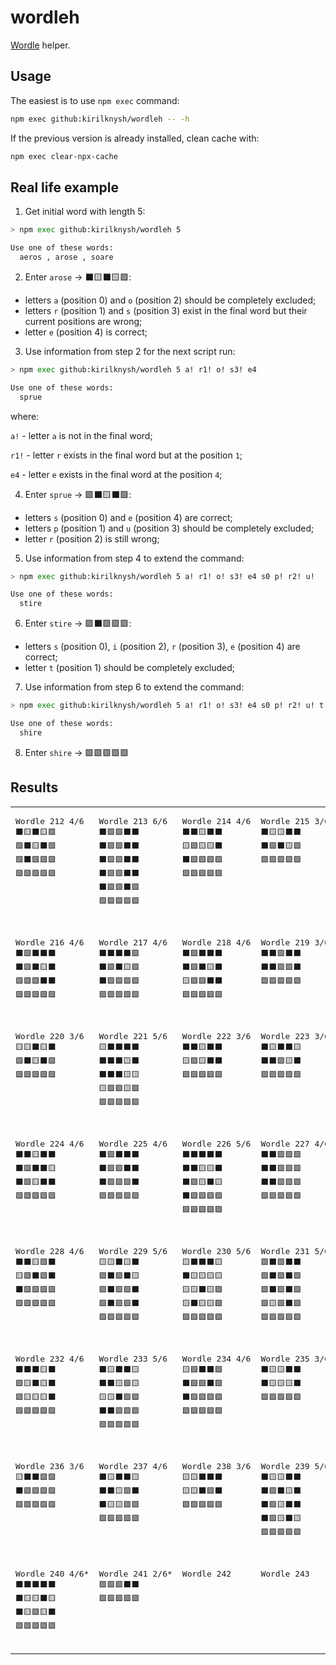 # wordleh
[Wordle](https://www.powerlanguage.co.uk/wordle/) helper.

## Usage
The easiest is to use `npm exec` command:
```sh
npm exec github:kirilknysh/wordleh -- -h
```

If the previous version is already installed, clean cache with:
```sh
npm exec clear-npx-cache
```

## Real life example
1. Get initial word with length 5:
```sh
> npm exec github:kirilknysh/wordleh 5

Use one of these words:
  aeros , arose , soare
```

2. Enter `arose` -> ⬛️🟨⬛️🟨🟩:
- letters `a` (position 0) and `o` (position 2) should be completely excluded;
- letters `r` (position 1) and `s` (position 3) exist in the final word but their current positions are wrong;
- letter `e` (position 4) is correct;

3. Use information from step 2 for the next script run:
```sh
> npm exec github:kirilknysh/wordleh 5 a! r1! o! s3! e4

Use one of these words:
  sprue
```

where:

`a!` - letter `a` is not in the final word;

`r1!` - letter `r` exists in the final word but at the position `1`;

`e4` - letter `e` exists in the final word at the position `4`;

4. Enter `sprue` -> 🟩⬛️🟨⬛️🟩:
- letters `s` (position 0) and `e` (position 4) are correct;
- letters `p` (position 1) and `u` (position 3) should be completely excluded;
- letter `r` (position 2) is still wrong;

5. Use information from step 4 to extend the command:
```sh
> npm exec github:kirilknysh/wordleh 5 a! r1! o! s3! e4 s0 p! r2! u!

Use one of these words:
  stire
```

6. Enter `stire` -> 🟩⬛️🟩🟩🟩:
- letters `s` (position 0), `i` (position 2), `r` (position 3), `e` (position 4) are correct;
- letter `t` (position 1) should be completely excluded;

7. Use information from step 6 to extend the command:
```sh
> npm exec github:kirilknysh/wordleh 5 a! r1! o! s3! e4 s0 p! r2! u! t! i2 r3

Use one of these words:
  shire
```

8. Enter `shire` -> 🟩🟩🟩🟩🟩

## Results
<table>
  <tr valign="top">
    <td>
      <pre>
Wordle 212 4/6
⬛️🟨⬛️🟨🟩
🟩⬛️🟨⬛️🟩
🟩⬛️🟩🟩🟩
🟩🟩🟩🟩🟩
      </pre>
    </td>
    <td>
      <pre>
Wordle 213 6/6
⬛️🟩🟩⬛️⬛️
⬛️🟩🟩⬛️⬛️
⬛️🟩🟩⬛️⬛️
⬛️🟩🟩⬛️⬛️
⬛️🟩🟩⬛️🟩
🟩🟩🟩🟩🟩
      </pre>
    </td>
    <td>
      <pre>
Wordle 214 4/6
⬛️⬛️🟨⬛️⬛️
🟨🟩🟨🟨⬛️
⬛️🟩🟩🟩🟩
🟩🟩🟩🟩🟩
      </pre>
    </td>
    <td>
      <pre>
Wordle 215 3/6
⬛️🟨🟨⬛️⬛️
⬛️🟩⬛️🟨🟩
🟩🟩🟩🟩🟩
      </pre>
    </td>
  </tr>
  <tr valign="top">
    <td>
      <pre>
Wordle 216 4/6
⬛️🟩⬛️⬛️⬛️
⬛️🟩⬛️🟨⬛️
🟩🟩🟩⬛️⬛️
🟩🟩🟩🟩🟩
      </pre>
    </td>
    <td>
      <pre>
Wordle 217 4/6
⬛️⬛️⬛️⬛️🟩
⬛️🟩⬛️🟨🟩
⬛️🟩🟩🟩🟩
🟩🟩🟩🟩🟩
      </pre>
    </td>
    <td>
      <pre>
Wordle 218 4/6
⬛️🟩⬛️⬛️⬛️
⬛️🟩⬛️🟨⬛️
🟨🟩🟩⬛️⬛️
🟩🟩🟩🟩🟩
      </pre>
    </td>
    <td>
      <pre>
Wordle 219 3/6
⬛️⬛️🟩⬛️⬛️
⬛️⬛️🟩🟩⬛️
🟩🟩🟩🟩🟩
      </pre>
    </td>
  </tr>
  <tr valign="top">
    <td>
      <pre>
Wordle 220 3/6
🟨🟨⬛🟨⬛
🟩⬛🟨⬛🟩
🟩🟩🟩🟩🟩
      </pre>
    </td>
    <td>
      <pre>
Wordle 221 5/6
🟨⬛⬛⬛⬛
⬛⬛⬛🟨⬛
⬛⬛⬛🟨🟨
🟨🟩🟩🟨🟩
🟩🟩🟩🟩🟩
      </pre>
    </td>
    <td>
      <pre>
Wordle 222 3/6
⬛⬛🟨⬛⬛
🟨🟩🟨⬛⬛
🟩🟩🟩🟩🟩
      </pre>
    </td>
    <td>
      <pre>
Wordle 223 3/6
⬛🟨⬛⬛🟨
⬛⬛🟩🟨⬛
🟩🟩🟩🟩🟩
      </pre>
    </td>
  </tr>
  <tr valign="top">
    <td>
      <pre>
Wordle 224 4/6
⬛⬛🟨⬛⬛
⬛🟩⬛⬛🟨
⬛🟩🟨⬛⬛
🟩🟩🟩🟩🟩
      </pre>
    </td>
    <td>
      <pre>
Wordle 225 4/6
⬛🟩⬛⬛⬛
⬛🟩🟩⬛⬛
⬛🟩🟩🟩⬛
🟩🟩🟩🟩🟩
      </pre>
    </td>
    <td>
      <pre>
Wordle 226 5/6
⬛⬛⬛⬛⬛
⬛⬛🟨🟨⬛
⬛🟩🟨⬛🟨
⬛🟩🟩🟩🟩
🟩🟩🟩🟩🟩
      </pre>
    </td>
    <td>
      <pre>
Wordle 227 4/6
⬛⬛🟩🟩🟩
⬛⬛🟩🟩🟩
⬛⬛🟩🟩🟩
🟩🟩🟩🟩🟩
      </pre>
    </td>
  </tr>
  <tr valign="top">
    <td>
      <pre>
Wordle 228 4/6
⬛⬛🟨🟩⬛
🟨🟩⬛🟩⬛
⬛🟩🟩🟩🟩
🟩🟩🟩🟩🟩
      </pre>
    </td>
    <td>
      <pre>
Wordle 229 5/6
🟨🟨⬛🟨⬛
🟩⬛🟩⬛🟨
🟩⬛🟩🟩⬛
🟩⬛🟩🟩⬛
🟩🟩🟩🟩🟩
      </pre>
    </td>
    <td>
      <pre>
Wordle 230 5/6
🟨⬛⬛⬛🟨
⬛🟨🟨🟨🟨
🟨🟨⬛🟨🟩
🟨⬛🟨🟨🟩
🟩🟩🟩🟩🟩
      </pre>
    </td>
    <td>
      <pre>
Wordle 231 5/6
🟩⬛🟩⬛⬛
🟩⬛🟩⬛🟩
🟩⬛🟩⬛🟩
🟩🟨🟩⬛🟩
🟩🟩🟩🟩🟩
      </pre>
    </td>
  </tr>
  <tr valign="top">
    <td>
      <pre>
Wordle 232 4/6
⬛⬛⬛🟨⬛
🟩🟨⬛🟨⬛
🟩🟨🟨🟨⬛
🟩🟩🟩🟩🟩
      </pre>
    </td>
    <td>
      <pre>
Wordle 233 5/6
⬛🟨⬛⬛🟨
⬛⬛🟨🟩🟨
🟨🟨⬛🟩🟩
⬛⬛🟩🟩🟩
🟩🟩🟩🟩🟩
      </pre>
    </td>
    <td>
      <pre>
Wordle 234 4/6
🟨🟩⬛⬛🟩
⬛🟩🟩⬛🟩
⬛🟩🟩🟩🟩
🟩🟩🟩🟩🟩
      </pre>
    </td>
    <td>
      <pre>
Wordle 235 3/6
⬛🟨🟨⬛⬛
⬛🟨🟨🟨⬛
🟩🟩🟩🟩🟩
      </pre>
    </td>
  </tr>
  <tr valign="top">
    <td>
      <pre>
Wordle 236 3/6
🟨⬛⬛🟩🟩
⬛🟩🟩🟩🟩
🟩🟩🟩🟩🟩
      </pre>
    </td>
    <td>
      <pre>
Wordle 237 4/6
⬛🟨⬛⬛🟨
⬛⬛🟨🟩⬛
⬛🟨🟨🟩🟩
🟩🟩🟩🟩🟩
      </pre>
    </td>
    <td>
      <pre>
Wordle 238 3/6
🟨🟨⬛⬛⬛
🟨🟨⬛🟩⬛
🟩🟩🟩🟩🟩
      </pre>
    </td>
    <td>
      <pre>
Wordle 239 5/6
⬛🟨🟨⬛⬛
⬛🟩⬛🟨⬛
⬛🟩🟨⬛⬛
⬛🟩🟨⬛🟨
🟩🟩🟩🟩🟩
      </pre>
    </td>
  </tr>
  <tr valign="top">
    <td>
      <pre>
Wordle 240 4/6*
⬛⬛⬛⬛⬛
⬛🟨🟨⬛🟨
⬛🟨🟩🟨⬛
🟩🟩🟩🟩🟩
      </pre>
    </td>
    <td>
      <pre>
Wordle 241 2/6*
🟩🟩🟩⬛⬛
🟩🟩🟩🟩🟩
      </pre>
    </td>
    <td>
      <pre>
Wordle 242
      </pre>
    </td>
    <td>
      <pre>
Wordle 243
      </pre>
    </td>
  </tr>
</table>
